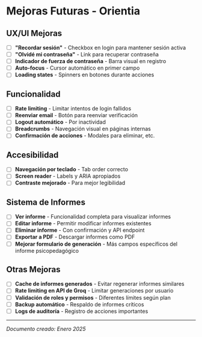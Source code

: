 # Mejoras Futuras - Orientia

## UX/UI Mejoras

- [ ] **"Recordar sesión"** - Checkbox en login para mantener sesión activa
- [ ] **"Olvidé mi contraseña"** - Link para recuperar contraseña
- [ ] **Indicador de fuerza de contraseña** - Barra visual en registro
- [ ] **Auto-focus** - Cursor automático en primer campo
- [ ] **Loading states** - Spinners en botones durante acciones

## Funcionalidad

- [ ] **Rate limiting** - Limitar intentos de login fallidos
- [ ] **Reenviar email** - Botón para reenviar verificación
- [ ] **Logout automático** - Por inactividad
- [ ] **Breadcrumbs** - Navegación visual en páginas internas
- [ ] **Confirmación de acciones** - Modales para eliminar, etc.

## Accesibilidad

- [ ] **Navegación por teclado** - Tab order correcto
- [ ] **Screen reader** - Labels y ARIA apropiados
- [ ] **Contraste mejorado** - Para mejor legibilidad

## Sistema de Informes

- [ ] **Ver informe** - Funcionalidad completa para visualizar informes
- [ ] **Editar informe** - Permitir modificar informes existentes
- [ ] **Eliminar informe** - Con confirmación y API endpoint
- [ ] **Exportar a PDF** - Descargar informes como PDF
- [ ] **Mejorar formulario de generación** - Más campos específicos del informe psicopedagógico

## Otras Mejoras

- [ ] **Cache de informes generados** - Evitar regenerar informes similares
- [ ] **Rate limiting en API de Groq** - Limitar generaciones por usuario
- [ ] **Validación de roles y permisos** - Diferentes límites según plan
- [ ] **Backup automático** - Respaldo de informes críticos
- [ ] **Logs de auditoría** - Registro de acciones importantes

---

_Documento creado: Enero 2025_
